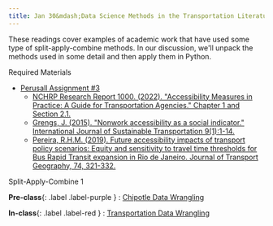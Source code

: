 ```yaml
---
title: Jan 30&mdash;Data Science Methods in the Transportation Literature
---
```


These readings cover examples of academic work that have used some type of split-apply-combine methods. In our discussion, we'll unpack the methods used in some detail and then apply them in Python. 

Required Materials  
* [Perusall Assignment #3](#)
    * [NCHRP Research Report 1000. (2022). "Accessibility Measures in Practice: A Guide for Transportation Agencies." Chapter 1 and Section 2.1.](https://nap.nationalacademies.org/catalog/26793/accessibility-measures-in-practice-a-guide-for-transportation-agencies)
    * [Grengs, J. (2015). "Nonwork accessibility as a social indicator." International Journal of Sustainable Transportation 9(1):1-14.](http://dx.doi.org/10.1080/15568318.2012.719582)
    * [Pereira, R.H.M. (2019). Future accessibility impacts of transport policy scenarios: Equity and sensitivity to travel time thresholds for Bus Rapid Transit expansion in Rio de Janeiro. Journal of Transport Geography, 74, 321-332.](https://www.sciencedirect.com/science/article/pii/S0966692318302047)

Split-Apply-Combine 1

**Pre-class**{: .label .label-purple }
: [Chipotle Data Wrangling](https://colab.research.google.com/drive/1vynAbrIvXJgGMEjVkZ8-9Mp_5oOCeFhQ?usp=sharing)

**In-class**{: .label .label-red }
: [Transportation Data Wrangling](#)